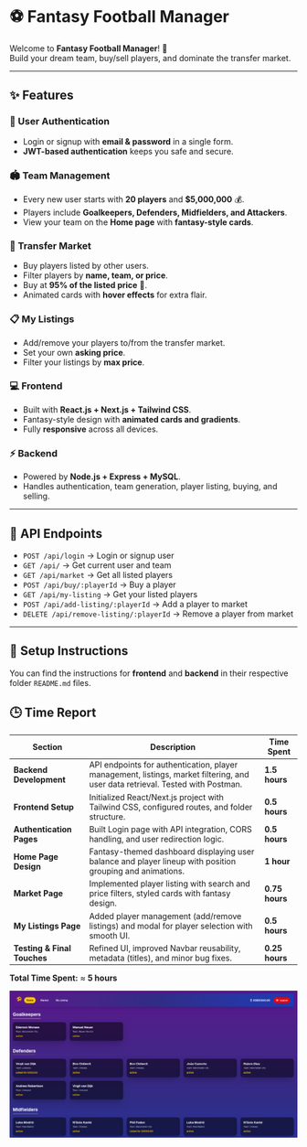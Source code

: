 # ⚽ Fantasy Football Manager

Welcome to **Fantasy Football Manager**! 🎉  
Build your dream team, buy/sell players, and dominate the transfer market.

---

## ✨ Features

### 👤 User Authentication
- Login or signup with **email & password** in a single form.
- **JWT-based authentication** keeps you safe and secure.

### 🏟️ Team Management
- Every new user starts with **20 players** and **$5,000,000** 💰.
- Players include **Goalkeepers, Defenders, Midfielders, and Attackers**.
- View your team on the **Home page** with **fantasy-style cards**.

### 🛒 Transfer Market
- Buy players listed by other users.
- Filter players by **name, team, or price**.
- Buy at **95% of the listed price** 🤑.
- Animated cards with **hover effects** for extra flair.

### 📋 My Listings
- Add/remove your players to/from the transfer market.
- Set your own **asking price**.
- Filter your listings by **max price**.

### 💻 Frontend
- Built with **React.js + Next.js + Tailwind CSS**.
- Fantasy-style design with **animated cards and gradients**.
- Fully **responsive** across all devices.

### ⚡ Backend
- Powered by **Node.js + Express + MySQL**.
- Handles authentication, team generation, player listing, buying, and selling.

---

## 🔗 API Endpoints

- `POST /api/login` → Login or signup user  
- `GET /api/` → Get current user and team  
- `GET /api/market` → Get all listed players  
- `POST /api/buy/:playerId` → Buy a player  
- `GET /api/my-listing` → Get your listed players  
- `POST /api/add-listing/:playerId` → Add a player to market  
- `DELETE /api/remove-listing/:playerId` → Remove a player from market  

---

## 🚀 Setup Instructions
You can find the instructions for **frontend** and **backend** in their respective folder `README.md` files.

## 🕒 Time Report

| Section | Description | Time Spent |
|----------|--------------|-------------|
| **Backend Development** | API endpoints for authentication, player management, listings, market filtering, and user data retrieval. Tested with Postman. | **1.5 hours** |
| **Frontend Setup** | Initialized React/Next.js project with Tailwind CSS, configured routes, and folder structure. | **0.5 hours** |
| **Authentication Pages** | Built Login page with API integration, CORS handling, and user redirection logic. | **0.5 hours** |
| **Home Page Design** | Fantasy-themed dashboard displaying user balance and player lineup with position grouping and animations. | **1 hour** |
| **Market Page** | Implemented player listing with search and price filters, styled cards with fantasy design. | **0.75 hours** |
| **My Listings Page** | Added player management (add/remove listings) and modal for player selection with smooth UI. | **0.5 hours** |
| **Testing & Final Touches** | Refined UI, improved Navbar reusability, metadata (titles), and minor bug fixes. | **0.25 hours** |

**Total Time Spent:** ≈ **5 hours**

![Demo Image](./demo-image.png)
